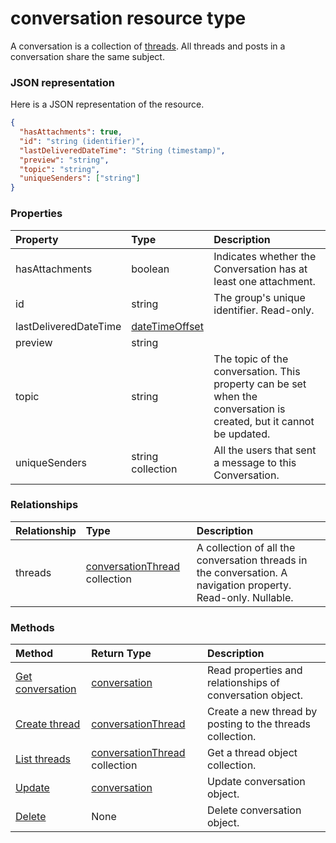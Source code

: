 # conversation resource type

A conversation is a collection of [threads](#ConversationThreadResource). All threads and posts in a conversation share the same subject.

### JSON representation

Here is a JSON representation of the resource.

<!-- {
  "blockType": "resource",
  "optionalProperties": [

  ],
  "@odata.type": "microsoft.graph.conversation"
}-->

```json
{
  "hasAttachments": true,
  "id": "string (identifier)",
  "lastDeliveredDateTime": "String (timestamp)",
  "preview": "string",
  "topic": "string",
  "uniqueSenders": ["string"]
}

```
### Properties
| Property	   | Type	|Description|
|:---------------|:--------|:----------|
|hasAttachments|boolean|Indicates whether the Conversation has at least one attachment.|
|id|string|The group's unique identifier. Read-only.|
|lastDeliveredDateTime|[dateTimeOffset](datetimeoffset.md)||
|preview|string||
|topic|string|The topic of the conversation. This property can be set when the conversation is created, but it cannot be updated.|
|uniqueSenders|string collection|All the users that sent a message to this Conversation.|

### Relationships
| Relationship | Type	|Description|
|:---------------|:--------|:----------|
|threads|[conversationThread](conversationthread.md) collection|A collection of all the conversation threads in the conversation. A navigation property. Read-only. Nullable.|

### Methods

| Method		   | Return Type	|Description|
|:---------------|:--------|:----------|
|[Get conversation](../api/conversation_get.md) | [conversation](conversation.md) |Read properties and relationships of conversation object.|
|[Create thread](../api/conversation_post_threads.md) |[conversationThread](conversationthread.md)| Create a new thread by posting to the threads collection.|
|[List threads](../api/conversation_list_threads.md) |[conversationThread](conversationthread.md) collection| Get a thread object collection.|
|[Update](../api/conversation_update.md) | [conversation](conversation.md)	|Update conversation object. |
|[Delete](../api/conversation_delete.md) | None |Delete conversation object. |

<!-- uuid: 8fcb5dbc-d5aa-4681-8e31-b001d5168d79
2015-10-25 14:57:30 UTC -->
<!-- {
  "type": "#page.annotation",
  "description": "conversation resource",
  "keywords": "",
  "section": "documentation",
  "tocPath": ""
}-->